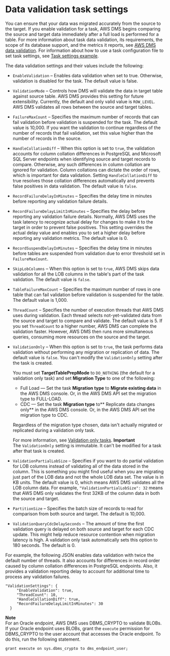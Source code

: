 # Data validation task settings<a name="CHAP_Tasks.CustomizingTasks.TaskSettings.DataValidation"></a>

You can ensure that your data was migrated accurately from the source to the target\. If you enable validation for a task, AWS DMS begins comparing the source and target data immediately after a full load is performed for a table\. For more information about task data validation, its requirements, the scope of its database support, and the metrics it reports, see [AWS DMS data validation](CHAP_Validating.md)\. For information about how to use a task configuration file to set task settings, see [Task settings example](CHAP_Tasks.CustomizingTasks.TaskSettings.md#CHAP_Tasks.CustomizingTasks.TaskSettings.Example)\.

 The data validation settings and their values include the following:
+ `EnableValidation` – Enables data validation when set to true\. Otherwise, validation is disabled for the task\. The default value is false\.
+ `ValidationMode` – Controls how DMS will validate the data in target table against source table\. AWS DMS provides this setting for future extensibility\. Currently, the default and only valid value is `ROW_LEVEL`\. AWS DMS validates all rows between the source and target tables\.
+ `FailureMaxCount` – Specifies the maximum number of records that can fail validation before validation is suspended for the task\. The default value is 10,000\. If you want the validation to continue regardless of the number of records that fail validation, set this value higher than the number of records in the source\.
+ `HandleCollationDiff` – When this option is set to `true`, the validation accounts for column collation differences in PostgreSQL and Microsoft SQL Server endpoints when identifying source and target records to compare\. Otherwise, any such differences in column collation are ignored for validation\. Column collations can dictate the order of rows, which is important for data validation\. Setting `HandleCollationDiff` to true resolves those collation differences automatically and prevents false positives in data validation\. The default value is `false`\.
+ `RecordFailureDelayInMinutes` – Specifies the delay time in minutes before reporting any validation failure details\.
+ `RecordFailureDelayLimitInMinutes` – Specifies the delay before reporting any validation failure details\. Normally, AWS DMS uses the task latency to recognize actual delay for changes to make it to the target in order to prevent false positives\. This setting overrides the actual delay value and enables you to set a higher delay before reporting any validation metrics\. The default value is 0\.
+ `RecordSuspendDelayInMinutes` – Specifies the delay time in minutes before tables are suspended from validation due to error threshold set in `FailureMaxCount`\.
+ `SkipLobColumns` – When this option is set to `true`, AWS DMS skips data validation for all the LOB columns in the table's part of the task validation\. The default value is `false`\.
+ `TableFailureMaxCount` – Specifies the maximum number of rows in one table that can fail validation before validation is suspended for the table\. The default value is 1,000\. 
+ `ThreadCount` – Specifies the number of execution threads that AWS DMS uses during validation\. Each thread selects not\-yet\-validated data from the source and target to compare and validate\. The default value is 5\. If you set `ThreadCount` to a higher number, AWS DMS can complete the validation faster\. However, AWS DMS then runs more simultaneous queries, consuming more resources on the source and the target\.
+ `ValidationOnly` – When this option is set to `true`, the task performs data validation without performing any migration or replication of data\. The default value is `false`\. You can't modify the `ValidationOnly` setting after the task is created\.

  You must set **TargetTablePrepMode** to `DO_NOTHING` \(the default for a validation only task\) and set **Migration Type** to one of the following:
  + Full Load — Set the task **Migration type** to **Migrate existing data** in the AWS DMS console\. Or, in the AWS DMS API set the migration type to FULL\-LOAD\.
  + CDC — Set the task **Migration type** to** Replicate data changes only** in the AWS DMS console\. Or, in the AWS DMS API set the migration type to CDC\.

  Regardless of the migration type chosen, data isn't actually migrated or replicated during a validation only task\.

  For more information, see [Validation only tasks](CHAP_Validating.md#CHAP_Validating.ValidationOnly)\.
**Important**  
The `ValidationOnly` setting is immutable\. It can't be modified for a task after that task is created\.
+ `ValidationPartialLobSize` – Specifies if you want to do partial validation for LOB columns instead of validating all of the data stored in the column\. This is something you might find useful when you are migrating just part of the LOB data and not the whole LOB data set\. The value is in KB units\. The default value is 0, which means AWS DMS validates all the LOB column data\. For example, `"ValidationPartialLobSize": 32` means that AWS DMS only validates the first 32KB of the column data in both the source and target\.
+ `PartitionSize` – Specifies the batch size of records to read for comparison from both source and target\. The default is 10,000\.
+ `ValidationQueryCdcDelaySeconds` – The amount of time the first validation query is delayed on both source and target for each CDC update\. This might help reduce resource contention when migration latency is high\. A validation only task automatically sets this option to 180 seconds\. The default is 0\.

For example, the following JSON enables data validation with twice the default number of threads\. It also accounts for differences in record order caused by column collation differences in PostgreSQL endpoints\. Also, it provides a validation reporting delay to account for additional time to process any validation failures\.

```
"ValidationSettings": {
     "EnableValidation": true,
     "ThreadCount": 10,
     "HandleCollationDiff": true,
     "RecordFailureDelayLimitInMinutes": 30
  }
```

**Note**  
For an Oracle endpoint, AWS DMS uses DBMS\_CRYPTO to validate BLOBs\. If your Oracle endpoint uses BLOBs, grant the `execute` permission for DBMS\_CRYPTO to the user account that accesses the Oracle endpoint\. To do this, run the following statement\.  

```
grant execute on sys.dbms_crypto to dms_endpoint_user;
```